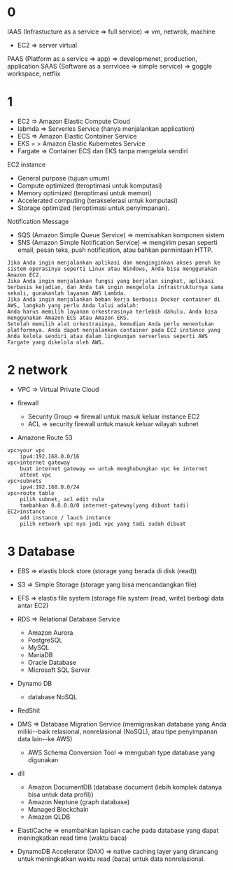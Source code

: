 # 0
IAAS (Infrastucture as a service => full service) => vm, netwrok, machine
- EC2 => server virtual


PAAS (Platform as a service => app) => developmenet, production, application
SAAS (Software as a serrvicee => simple service) => goggle workspace, netflix

# 1
- EC2 => Amazon Elastic Compute Cloud
- labmda => Serverles Service (hanya menjalankan application)
- ECS => Amazon Elastic Container Service
- EKS = > Amazon Elastic Kubernetes Service
- Fargate => Container ECS dan EKS tanpa mengelola sendiri

EC2 instance
- General purpose (tujuan umum)
- Compute optimized (teroptimasi untuk komputasi)
- Memory optimized (teroptimasi untuk memori)
- Accelerated computing (terakselerasi untuk komputasi)
- Storage optimized (teroptimasi untuk penyimpanan).

Notification Message
- SQS (Amazon Simple Queue Service) => memisahkan komponen sistem
- SNS (Amazon Simple Notification Service) => mengirim pesan seperti email, pesan teks, push notification, atau bahkan permintaan HTTP.

```
Jika Anda ingin menjalankan aplikasi dan menginginkan akses penuh ke sistem operasinya seperti Linux atau Windows, Anda bisa menggunakan Amazon EC2.
Jika Anda ingin menjalankan fungsi yang berjalan singkat, aplikasi berbasis kejadian, dan Anda tak ingin mengelola infrastrukturnya sama sekali, gunakanlah layanan AWS Lambda.
Jika Anda ingin menjalankan beban kerja berbasis Docker container di AWS, langkah yang perlu Anda lalui adalah:
Anda harus memilih layanan orkestrasinya terlebih dahulu. Anda bisa menggunakan Amazon ECS atau Amazon EKS.
Setelah memilih alat orkestrasinya, kemudian Anda perlu menentukan platformnya. Anda dapat menjalankan container pada EC2 instance yang Anda kelola sendiri atau dalam lingkungan serverless seperti AWS Fargate yang dikelola oleh AWS.
```

# 2 network
- VPC => Virtual Private Cloud

- firewall
    - Security Group => firewall untuk masuk keluar instance EC2
    - ACL => security firewall untuk masuk keluar wilayah subnet

- Amazone Route 53

```
vpc>your vpc
    ipv4:192.168.0.0/16
vpc>internet gateway
    buat internet gateway => untuk menghubungkan vpc ke internet
    attent vpc
vpc>subnets
    ipv4:192.168.0.0/24
vpc>route table
    pilih subnet, acl edit rule
    tambahkan 0.0.0.0/0 internet-gateway(yang dibuat tadi)
EC2>instance
    add instance / lauch instance
    pilih network vpc nya jadi vpc yang tadi sudah dibuat
```

# 3 Database
- EBS => elastis block store (storage yang berada di disk (read))
- S3 => Simple Storage (storage yang bisa mencandangkan file)
- EFS => elastis file system (storage file system (read, write) berbagi data antar EC2)
- RDS =>  Relational Database Service
    - Amazon Aurora
    - PostgreSQL
    - MySQL
    - MariaDB
    - Oracle Database
    - Microsoft SQL Server
- Dynamo DB
    - database NoSQL
- RedShit
- DMS => Database Migration Service (memigrasikan database yang Anda miliki--baik relasional, nonrelasional (NoSQL), atau tipe penyimpanan data lain--ke AWS)
    - AWS Schema Conversion Tool => mengubah type database yang digunakan
- dll
    - Amazon DocumentDB (database document (lebih komplek datanya bisa untuk data profil))
    - Amazon Neptune (graph database)
    - Managed Blockchain
    - Amazon QLDB

- ElastiCache => enambahkan lapisan cache pada database yang dapat meningkatkan read time (waktu baca)
- DynamoDB Accelerator (DAX) => native caching layer yang dirancang untuk meningkatkan waktu read (baca) untuk data nonrelasional.
